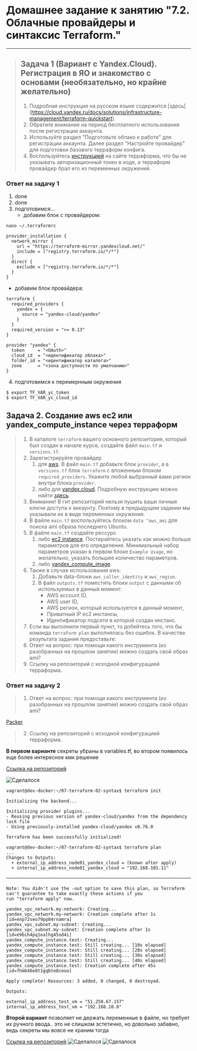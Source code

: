 # Домашнее задание к занятию "7.2. Облачные провайдеры и синтаксис Terraform."

---

> ## Задача 1 (Вариант с Yandex.Cloud). Регистрация в ЯО и знакомство с основами (необязательно, но крайне желательно)
>
> 1. Подробная инструкция на русском языке содержится [здесь]
> (<https://cloud.yandex.ru/docs/solutions/infrastructure-management/terraform-quickstart>).
> 2. Обратите внимание на период бесплатного использования после регистрации аккаунта.
> 3. Используйте раздел "Подготовьте облако к работе" для регистрации аккаунта. Далее раздел "Настройте провайдер" для подготовки
> базового терраформ конфига.
> 4. Воспользуйтесь [инструкцией](https://registry.terraform.io/providers/yandex-cloud/yandex/latest/docs) на сайте терраформа, что бы
> не указывать авторизационный токен в коде, а терраформ провайдер брал его из переменных окружений.

### Ответ на задачу 1
1. done
2. done
3. подготовимся...
   * добавим блок с провайдером:

```
nano ~/.terraformrc
```
```
provider_installation {
  network_mirror {
    url = "https://terraform-mirror.yandexcloud.net/"
    include = ["registry.terraform.io/*/*"]
  }
  direct {
    exclude = ["registry.terraform.io/*/*"]
  }
}
```

   * добавим блок провайдера:
```
terraform {
  required_providers {
    yandex = {
      source = "yandex-cloud/yandex"
    }
  }
  required_version = ">= 0.13"
}

provider "yandex" {
  token     = "<OAuth>"
  cloud_id  = "<идентификатор облака>"
  folder_id = "<идентификатор каталога>"
  zone      = "<зона доступности по умолчанию>"
}
```

4. подготовимся к перемернным окружения

```
$ export TF_VAR_yc_token
$ export TF_VAR_yc_cloud_id
```

## Задача 2. Создание aws ec2 или yandex_compute_instance через терраформ
>
> 1. В каталоге `terraform` вашего основного репозитория, который был создан в начале курсе, создайте файл `main.tf` и `versions.tf`.
> 2. Зарегистрируйте провайдер
>    1. для [aws](https://registry.terraform.io/providers/hashicorp/aws/latest/docs). В файл `main.tf` добавьте
>    блок `provider`, а в `versions.tf` блок `terraform` с вложенным блоком `required_providers`. Укажите любой выбранный вами регион
>    внутри блока `provider`.
>    2. либо для [yandex.cloud](https://registry.terraform.io/providers/yandex-cloud/yandex/latest/docs). Подробную инструкцию можно найти
>    [здесь](https://cloud.yandex.ru/docs/solutions/infrastructure-management/terraform-quickstart).
> 3. Внимание! В гит репозиторий нельзя пушить ваши личные ключи доступа к аккаунту. Поэтому в предыдущем задании мы указывали
> их в виде переменных окружения.
> 4. В файле `main.tf` воспользуйтесь блоком `data "aws_ami` для поиска ami образа последнего Ubuntu.  
> 5. В файле `main.tf` создайте рессурс
>    1. либо [ec2 instance](https://registry.terraform.io/providers/hashicorp/aws/latest/docs/resources/instance).
>    Постарайтесь указать как можно больше параметров для его определения. Минимальный набор параметров указан в первом блоке
>    `Example Usage`, но желательно, указать большее количество параметров.
>    2. либо [yandex_compute_image](https://registry.terraform.io/providers/yandex-cloud/yandex/latest/docs/resources/compute_image).
> 6. Также в случае использования aws:
>    1. Добавьте data-блоки `aws_caller_identity` и `aws_region`.
>    2. В файл `outputs.tf` поместить блоки `output` с данными об используемых в данный момент:
>        * AWS account ID,
>        * AWS user ID,
>        * AWS регион, который используется в данный момент,
>        * Приватный IP ec2 инстансы,
>        * Идентификатор подсети в которой создан инстанс.  
> 7. Если вы выполнили первый пункт, то добейтесь того, что бы команда `terraform plan` выполнялась без ошибок.
> В качестве результата задания предоставьте:
> 1. Ответ на вопрос: при помощи какого инструмента (из разобранных на прошлом занятии) можно создать свой образ ami?
> 1. Ссылку на репозиторий с исходной конфигурацией терраформа.  

### Ответ на задачу 2

> 1. Ответ на вопрос: при помощи какого инструмента (из разобранных на прошлом занятии) можно создать свой образ ami?

[Packer](https://www.packer.io/)

> 2. Ссылку на репозиторий с исходной конфигурацией терраформа.  

**В первом варианте** секреты убраны в variables.tf, во втором появилось еще более интересное кмк решение

[Ссылка на репозиторий](https://github.com/skurudo/devops-netology/tree/main/VIRT-15%20-%20%D0%92%D0%B8%D1%80%D1%82%D1%83%D0%B0%D0%BB%D0%B8%D0%B7%D0%B0%D1%86%D0%B8%D1%8F%2C%20%D0%B1%D0%B0%D0%B7%D1%8B%20%D0%B4%D0%B0%D0%BD%D0%BD%D1%8B%D1%85%20%D0%B8%20Terraform/7.2.%20%D0%9E%D0%B1%D0%BB%D0%B0%D1%87%D0%BD%D1%8B%D0%B5%20%D0%BF%D1%80%D0%BE%D0%B2%D0%B0%D0%B9%D0%B4%D0%B5%D1%80%D1%8B%20%D0%B8%20%D1%81%D0%B8%D0%BD%D1%82%D0%B0%D0%BA%D1%81%D0%B8%D1%81%20Terraform/src-01)

![Сделалося](https://github.com/skurudo/devops-netology/blob/main/VIRT-15%20-%20%D0%92%D0%B8%D1%80%D1%82%D1%83%D0%B0%D0%BB%D0%B8%D0%B7%D0%B0%D1%86%D0%B8%D1%8F%2C%20%D0%B1%D0%B0%D0%B7%D1%8B%20%D0%B4%D0%B0%D0%BD%D0%BD%D1%8B%D1%85%20%D0%B8%20Terraform/7.2.%20%D0%9E%D0%B1%D0%BB%D0%B0%D1%87%D0%BD%D1%8B%D0%B5%20%D0%BF%D1%80%D0%BE%D0%B2%D0%B0%D0%B9%D0%B4%D0%B5%D1%80%D1%8B%20%D0%B8%20%D1%81%D0%B8%D0%BD%D1%82%D0%B0%D0%BA%D1%81%D0%B8%D1%81%20Terraform/01.jpg)

```
vagrant@dev-docker:~/07-terraform-02-syntax$ terraform init

Initializing the backend...

Initializing provider plugins...
- Reusing previous version of yandex-cloud/yandex from the dependency lock file
- Using previously-installed yandex-cloud/yandex v0.76.0

Terraform has been successfully initialized!
```

```
vagrant@dev-docker:~/07-terraform-02-syntax$ terraform plan
...
Changes to Outputs:
  + external_ip_address_node01_yandex_cloud = (known after apply)
  + internal_ip_address_node01_yandex_cloud = "192.168.101.11"

────────────────────────────────────────────────────────────────────────────────────────────────────────────────────────────

Note: You didn't use the -out option to save this plan, so Terraform can't guarantee to take exactly these actions if you
run "terraform apply" now.
```

```
yandex_vpc_network.my-network: Creating...
yandex_vpc_network.my-network: Creation complete after 1s [id=enp72seo79pp84rnamra]
yandex_vpc_subnet.my-subnet: Creating...
yandex_vpc_subnet.my-subnet: Creation complete after 1s [id=e9bih4pq1ealhg45od4i]
yandex_compute_instance.test: Creating...
yandex_compute_instance.test: Still creating... [10s elapsed]
yandex_compute_instance.test: Still creating... [20s elapsed]
yandex_compute_instance.test: Still creating... [30s elapsed]
yandex_compute_instance.test: Still creating... [40s elapsed]
yandex_compute_instance.test: Creation complete after 45s [id=fhm646e8t1gqbte8ceoo]

Apply complete! Resources: 3 added, 0 changed, 0 destroyed.

Outputs:

external_ip_address_test_vm = "51.250.67.157"
internal_ip_address_test_vm = "192.168.10.8"
```

**Второй вариант** позволяет не держать переменные в файле, но требует их ручного ввода.. это не слишком эстетично, но довольно забавно, ведь секреты мы вовсе не храним тогда

[Ссылка на репозиторий](https://github.com/skurudo/devops-netology/tree/main/VIRT-15%20-%20%D0%92%D0%B8%D1%80%D1%82%D1%83%D0%B0%D0%BB%D0%B8%D0%B7%D0%B0%D1%86%D0%B8%D1%8F%2C%20%D0%B1%D0%B0%D0%B7%D1%8B%20%D0%B4%D0%B0%D0%BD%D0%BD%D1%8B%D1%85%20%D0%B8%20Terraform/7.2.%20%D0%9E%D0%B1%D0%BB%D0%B0%D1%87%D0%BD%D1%8B%D0%B5%20%D0%BF%D1%80%D0%BE%D0%B2%D0%B0%D0%B9%D0%B4%D0%B5%D1%80%D1%8B%20%D0%B8%20%D1%81%D0%B8%D0%BD%D1%82%D0%B0%D0%BA%D1%81%D0%B8%D1%81%20Terraform/src-02)
![Сделалося](https://github.com/skurudo/devops-netology/blob/main/VIRT-15%20-%20%D0%92%D0%B8%D1%80%D1%82%D1%83%D0%B0%D0%BB%D0%B8%D0%B7%D0%B0%D1%86%D0%B8%D1%8F%2C%20%D0%B1%D0%B0%D0%B7%D1%8B%20%D0%B4%D0%B0%D0%BD%D0%BD%D1%8B%D1%85%20%D0%B8%20Terraform/7.2.%20%D0%9E%D0%B1%D0%BB%D0%B0%D1%87%D0%BD%D1%8B%D0%B5%20%D0%BF%D1%80%D0%BE%D0%B2%D0%B0%D0%B9%D0%B4%D0%B5%D1%80%D1%8B%20%D0%B8%20%D1%81%D0%B8%D0%BD%D1%82%D0%B0%D0%BA%D1%81%D0%B8%D1%81%20Terraform/02.jpg)
![Сделалося](https://github.com/skurudo/devops-netology/blob/main/VIRT-15%20-%20%D0%92%D0%B8%D1%80%D1%82%D1%83%D0%B0%D0%BB%D0%B8%D0%B7%D0%B0%D1%86%D0%B8%D1%8F%2C%20%D0%B1%D0%B0%D0%B7%D1%8B%20%D0%B4%D0%B0%D0%BD%D0%BD%D1%8B%D1%85%20%D0%B8%20Terraform/7.2.%20%D0%9E%D0%B1%D0%BB%D0%B0%D1%87%D0%BD%D1%8B%D0%B5%20%D0%BF%D1%80%D0%BE%D0%B2%D0%B0%D0%B9%D0%B4%D0%B5%D1%80%D1%8B%20%D0%B8%20%D1%81%D0%B8%D0%BD%D1%82%D0%B0%D0%BA%D1%81%D0%B8%D1%81%20Terraform/03.jpg)